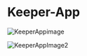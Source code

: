 # Keeper-App
![KeeperAppimage](https://user-images.githubusercontent.com/110454864/209335215-86e85d9b-e66f-4081-a1a4-e3a99fa8c684.PNG)

![KeeperAppImage2](https://user-images.githubusercontent.com/110454864/209335351-571c0283-275b-49f1-acf8-faa948372948.PNG)

